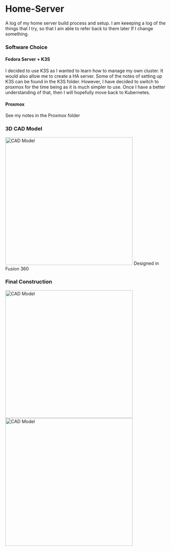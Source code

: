 # Home-Server

A log of my home server build process and setup.
I am keeeping a log of the things that I try, so that I am able to refer back to them later If I change something.

### Software Choice

#### Fedora Server + K3S

I decided to use K3S as I wanted to learn how to manage my own cluster. It would also allow me to create a HA server.
Some of the notes of setting up K3S can be found in the K3S folder. However, I have decided to switch to proxmox for the time being as it is much simpler to use. Once I have a better understanding of that, then I will hopefully move back to Kubernetes.

#### Proxmox

See my notes in the Proxmox folder

### 3D CAD Model

<img width="400" alt="CAD Model" src="https://github.com/ejagombar/Home-Server/assets/77460324/6ac6d760-fa49-4b5b-a36e-795dc50c48d5">
Designed in Fusion 360

### Final Construction

<img width="400" alt="CAD Model" src="https://github.com/ejagombar/Home-Server/assets/77460324/4a577eb5-c9d9-4799-8d9f-99b6f7585340">
<img width="400" alt="CAD Model" src="https://github.com/ejagombar/Home-Server/assets/77460324/8567ee06-8566-435c-ad37-75f6b9757808">
